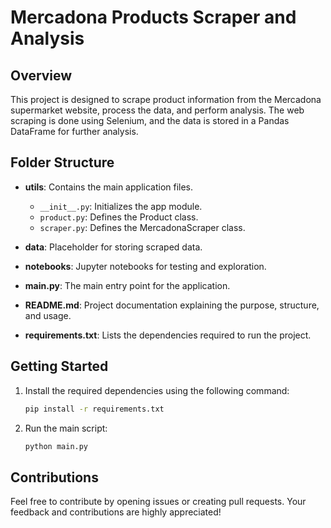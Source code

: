 # Mercadona Products Scraper and Analysis

## Overview

This project is designed to scrape product information from the Mercadona supermarket website, process the data, and perform analysis. The web scraping is done using Selenium, and the data is stored in a Pandas DataFrame for further analysis.

## Folder Structure

- **utils**: Contains the main application files.

  - `__init__.py`: Initializes the app module.
  - `product.py`: Defines the Product class.
  - `scraper.py`: Defines the MercadonaScraper class.

- **data**: Placeholder for storing scraped data.

- **notebooks**: Jupyter notebooks for testing and exploration.

- **main.py**: The main entry point for the application.

- **README.md**: Project documentation explaining the purpose, structure, and usage.

- **requirements.txt**: Lists the dependencies required to run the project.

## Getting Started

1. Install the required dependencies using the following command:

   ```bash
   pip install -r requirements.txt

   ```

2. Run the main script:
   ```bash
   python main.py
   ```

## Contributions

Feel free to contribute by opening issues or creating pull requests. Your feedback and contributions are highly appreciated!
